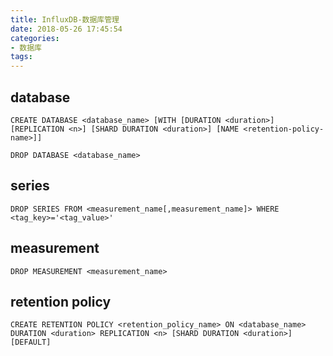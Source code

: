 ```yaml
---
title: InfluxDB-数据库管理
date: 2018-05-26 17:45:54
categories:
- 数据库
tags:
---
```

## database

```
CREATE DATABASE <database_name> [WITH [DURATION <duration>] [REPLICATION <n>] [SHARD DURATION <duration>] [NAME <retention-policy-name>]]

DROP DATABASE <database_name>
```

## series

```
DROP SERIES FROM <measurement_name[,measurement_name]> WHERE <tag_key>='<tag_value>'
```

## measurement

```
DROP MEASUREMENT <measurement_name>
```

## retention policy

```
CREATE RETENTION POLICY <retention_policy_name> ON <database_name> DURATION <duration> REPLICATION <n> [SHARD DURATION <duration>] [DEFAULT]
```
